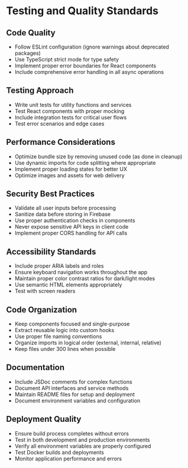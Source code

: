 # Testing and Quality Standards

## Code Quality
- Follow ESLint configuration (ignore warnings about deprecated packages)
- Use TypeScript strict mode for type safety
- Implement proper error boundaries for React components
- Include comprehensive error handling in all async operations

## Testing Approach
- Write unit tests for utility functions and services
- Test React components with proper mocking
- Include integration tests for critical user flows
- Test error scenarios and edge cases

## Performance Considerations
- Optimize bundle size by removing unused code (as done in cleanup)
- Use dynamic imports for code splitting where appropriate
- Implement proper loading states for better UX
- Optimize images and assets for web delivery

## Security Best Practices
- Validate all user inputs before processing
- Sanitize data before storing in Firebase
- Use proper authentication checks in components
- Never expose sensitive API keys in client code
- Implement proper CORS handling for API calls

## Accessibility Standards
- Include proper ARIA labels and roles
- Ensure keyboard navigation works throughout the app
- Maintain proper color contrast ratios for dark/light modes
- Use semantic HTML elements appropriately
- Test with screen readers

## Code Organization
- Keep components focused and single-purpose
- Extract reusable logic into custom hooks
- Use proper file naming conventions
- Organize imports in logical order (external, internal, relative)
- Keep files under 300 lines when possible

## Documentation
- Include JSDoc comments for complex functions
- Document API interfaces and service methods
- Maintain README files for setup and deployment
- Document environment variables and configuration

## Deployment Quality
- Ensure build process completes without errors
- Test in both development and production environments
- Verify all environment variables are properly configured
- Test Docker builds and deployments
- Monitor application performance and errors